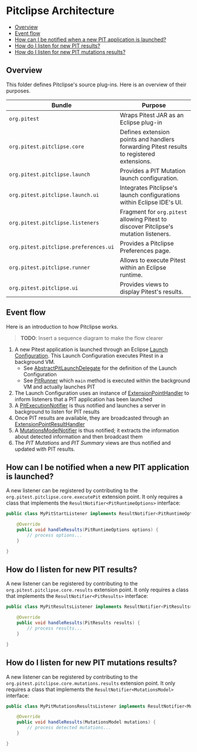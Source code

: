 # Pitclipse Architecture <!-- omit in toc -->

- [Overview](#Overview)
- [Event flow](#Event-flow)
- [How can I be notified when a new PIT application is launched?](#How-can-I-be-notified-when-a-new-PIT-application-is-launched)
- [How do I listen for new PIT results?](#How-do-I-listen-for-new-PIT-results)
- [How do I listen for new PIT mutations results?](#How-do-I-listen-for-new-PIT-mutations-results)

## Overview

This folder defines Pitclipse's source plug-ins. Here is an overview of their purposes.

Bundle | Purpose
------ | -------
`org.pitest` | Wraps Pitest JAR as an Eclipse plug-in
`org.pitest.pitclipse.core` | Defines extension points and handlers forwarding Pitest results to registered extensions.
`org.pitest.pitclipse.launch` | Provides a PIT Mutation launch configuration.
`org.pitest.pitclipse.launch.ui` | Integrates Pitclipse's launch configurations within Eclipse IDE's UI.
`org.pitest.pitclipse.listeners` | Fragment for `org.pitest` allowing Pitest to discover Pitclipse's mutation listeners.
`org.pitest.pitclipse.preferences.ui` | Provides a Pitclipse Preferences page.
`org.pitest.pitclipse.runner` | Allows to execute Pitest within an Eclipse runtime.
`org.pitest.pitclipse.ui` | Provides views to display Pitest's results.

## Event flow

Here is an introduction to how Pitclipse works.

> **TODO**: Insert a sequence diagram to make the flow clearer

1. A new Pitest application is launched through an Eclipse [Launch Configuration](https://www.vogella.com/tutorials/EclipseLauncherFramework/article.html). This Launch Configuration executes Pitest in a background VM.
   - See [AbstractPitLaunchDelegate](org.pitest.pitclipse.launch/src/org/pitest/pitclipse/launch/AbstractPitLaunchDelegate.java) for the definition of the Launch Configuration
   - See [PitRunner](org.pitest.pitclipse.runner/src/org/pitest/pitclipse/runner/PitRunner.java) which `main` method is executed within the background VM and actually launches PIT
2. The Launch Configuration uses an instance of [ExtensionPointHandler](org.pitest.pitclipse.core/src/org/pitest/pitclipse/core/extension/handler/ExtensionPointHandler.java) to inform listeners that a PIT application has been launched
3. A [PitExecutionNotifier](org.pitest.pitclipse.core/src/org/pitest/pitclipse/core/launch/PitExecutionNotifier.java) is thus notified and launches a server in background to listen for PIT results
4. Once PIT results are available, they are broadcasted through an [ExtensionPointResultHandler](org.pitest.pitclipse.core/src/org/pitest/pitclipse/core/launch/ExtensionPointResultHandler.java)
5. A [MutationsModelNotifier](org.pitest.pitclipse.core/src/org/pitest/pitclipse/core/result/MutationsModelNotifier.java) is thus notified; it extracts the information about detected information and then broadcast them
6. The _PIT Mutations_ and _PIT Summary_ views are thus notified and updated with PIT results.

## How can I be notified when a new PIT application is launched?

A new listener can be registered by contributing to the `org.pitest.pitclipse.core.executePit` extension point. It only requires a class that implements the `ResultNotifier<PitRuntimeOptions>` interface:

```java
public class MyPitStartListener implements ResultNotifier<PitRuntimeOptions> {

    @Override
    public void handleResults(PitRuntimeOptions options) {
        // process options...
    }

}
```

## How do I listen for new PIT results?

A new listener can be registered by contributing to the `org.pitest.pitclipse.core.results` extension point. It only requires a class that implements the `ResultNotifier<PitResults>` interface:

```java
public class MyPitResultsListener implements ResultNotifier<PitResults> {

    @Override
    public void handleResults(PitResults results) {
        // process results...
    }

}
```

## How do I listen for new PIT mutations results?

A new listener can be registered by contributing to the `org.pitest.pitclipse.core.mutations.results` extension point. It only requires a class that implements the `ResultNotifier<MutationsModel>` interface:

```java
public class MyPitMutationsResultsListener implements ResultNotifier<MutationsModel> {

    @Override
    public void handleResults(MutationsModel mutations) {
        // process detected mutations...
    }

}
```